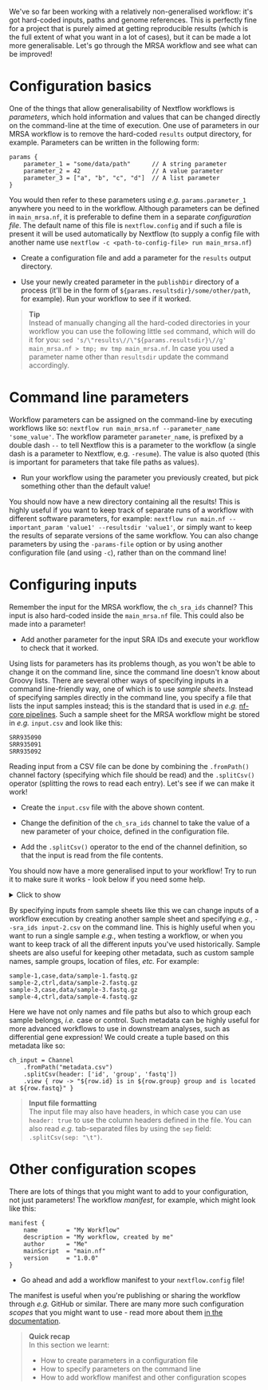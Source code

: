 We've so far been working with a relatively non-generalised workflow: it's got
hard-coded inputs, paths and genome references. This is perfectly fine for a
project that is purely aimed at getting reproducible results (which is the full
extent of what you want in a lot of cases), but it can be made a lot more
generalisable. Let's go through the MRSA workflow and see what can be improved!

# Configuration basics

One of the things that allow generalisability of Nextflow workflows is
*parameters*, which hold information and values that can be changed directly on
the command-line at the time of execution. One use of parameters in our MRSA
workflow is to remove the hard-coded `results` output directory, for example.
Parameters can be written in the following form:

```nextflow
params {
    parameter_1 = "some/data/path"      // A string parameter
    parameter_2 = 42                    // A value parameter
    parameter_3 = ["a", "b", "c", "d"]  // A list parameter
}
```

You would then refer to these parameters using *e.g.* `params.parameter_1`
anywhere you need to in the workflow. Although parameters can be defined in
`main_mrsa.nf`, it is preferable to define them in a separate *configuration file*. The default name
of this file is `nextflow.config` and if such a file is present it will be used
automatically by Nextflow (to supply a config file with another name use
`nextflow -c <path-to-config-file> run main_mrsa.nf`)

* Create a configuration file and add a parameter for the `results` output
  directory.

* Use your newly created parameter in the `publishDir` directory of a process
  (it'll be in the form of `${params.resultsdir}/some/other/path`, for example).
  Run your workflow to see if it worked.

> **Tip** <br>
> Instead of manually changing all the hard-coded directories in your
> workflow you can use the following little `sed` command, which will do it for
> you: `sed 's/\"results\//\"${params.resultsdir}\//g' main_mrsa.nf > tmp; mv
> tmp main_mrsa.nf`. In case you used a parameter name other than `resultsdir`
> update the command accordingly.

# Command line parameters

Workflow parameters can be assigned on the command-line by executing workflows like 
so: `nextflow run main_mrsa.nf --parameter_name 'some_value'`. The workflow parameter `parameter_name`,
is prefixed by a double dash `--` to tell Nextflow this is a parameter to the workflow (a single dash
is a parameter to Nextflow, e.g. `-resume`). The value is also quoted (this is important for parameters
that take file paths as values).

* Run your workflow using the parameter you previously created, but pick
  something other than the default value!

You should now have a new directory containing all the results! This is highly
useful if you want to keep track of separate runs of a workflow with different
software parameters, for example: `nextflow run main.nf --important_param 'value1'
--resultsdir 'value1'`, or simply want to keep the results of separate versions of
the same workflow. You can also change parameters by using the `-params-file` option
or by using another configuration file (and using `-c`), rather than on the command line!

# Configuring inputs

Remember the input for the MRSA workflow, the `ch_sra_ids` channel? This input
is also hard-coded inside the `main_mrsa.nf` file. This could also be made into
a parameter!

* Add another parameter for the input SRA IDs and execute your workflow to check
  that it worked.

Using lists for parameters has its problems though, as you won't be able to
change it on the command line, since the command line doesn't know about Groovy
lists. There are several other ways of specifying inputs in a command
line-friendly way, one of which is to use *sample sheets*. Instead of
specifying samples directly in the command line, you specify a file that lists
the input samples instead; this is the standard that is used in *e.g.* [nf-core
pipelines](https://nf-co.re/). Such a sample sheet for the MRSA workflow might
be stored in *e.g.* `input.csv` and look like this:

```no-highlight
SRR935090
SRR935091
SRR935092
```

Reading input from a CSV file can be done by combining the `.fromPath()`
channel factory (specifying which file should be read) and the `.splitCsv()`
operator (splitting the rows to read each entry). Let's see if we can make it
work!

* Create the `input.csv` file with the above shown content.

* Change the definition of the `ch_sra_ids` channel to take the value of a new
  parameter of your choice, defined in the configuration file.

* Add the `.splitCsv()` operator to the end of the channel definition, so that
  the input is read from the file contents.

You should now have a more generalised input to your workflow! Try to run it to
make sure it works - look below if you need some help.

<details>
<summary> Click to show </summary>

```nextflow
// Channel definition
ch_sra_ids = Channel.fromPath( params.sra_ids ).splitCsv()

// Configuration file
sra_ids = "input.csv"
```

</details>

By specifying inputs from sample sheets like this we can change inputs
of a workflow execution by creating another sample sheet and specifying
*e.g.*, `--sra_ids input-2.csv` on the command line. This is highly useful when
you want to run a single sample *e.g.*, when testing a workflow, or when you
want to keep track of all the different inputs you've used historically. Sample
sheets are also useful for keeping other metadata, such as custom sample names,
sample groups, location of files, *etc.* For example:

```no-hightlight
sample-1,case,data/sample-1.fastq.gz
sample-2,ctrl,data/sample-2.fastq.gz
sample-3,case,data/sample-3.fastq.gz
sample-4,ctrl,data/sample-4.fastq.gz
```

Here we have not only names and file paths but also to which group each sample
belongs, *i.e.* case or control. Such metadata can be highly useful for more
advanced workflows to use in downstream analyses, such as differential gene
expression! We could create a tuple based on this metadata like so:

```nextflow
ch_input = Channel
    .fromPath("metadata.csv")
    .splitCsv(header: ['id', 'group', 'fastq'])
    .view { row -> "${row.id} is in ${row.group} group and is located at ${row.fastq}" }
```

> **Input file formatting** <br>
> The input file may also have headers, in which case you can use `header:
> true` to use the column headers defined in the file. 
> You can also read *e.g.* tab-separated files
> by using the `sep` field: `.splitCsv(sep: "\t")`.

# Other configuration scopes

There are lots of things that you might want to add to your configuration, not
just parameters! The workflow *manifest*, for example, which might look like
this:

```nextflow
manifest {
    name        = "My Workflow"
    description = "My workflow, created by me"
    author      = "Me"
    mainScript  = "main.nf"
    version     = "1.0.0"
}
```

* Go ahead and add a workflow manifest to your `nextflow.config` file!

The manifest is useful when you're publishing or sharing the workflow through
*e.g.* GitHub or similar. There are many more such configuration *scopes* that
you might want to use - read more about them [in the documentation](https://www.nextflow.io/docs/latest/config.html#config-scopes).

> **Quick recap** <br>
> In this section we learnt:
>
> * How to create parameters in a configuration file
> * How to specify parameters on the command line
> * How to add workflow manifest and other configuration scopes
